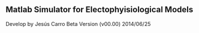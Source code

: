 Matlab Simulator for Electophyisiological Models
------------------------------------------------

Develop by Jesús Carro
Beta Version (v00.00)
2014/06/25

